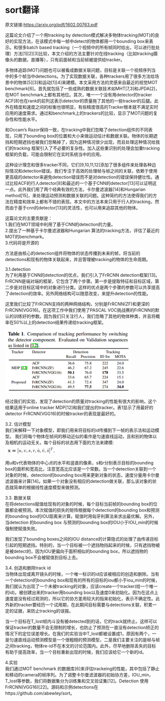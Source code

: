 # sort翻译
原文链接:https://arxiv.org/pdf/1602.00763.pdf

这篇论文介绍了一个用tracking by detection模式解决多物体tracking(MOT)的良好的实现方法，在该模式中每一帧中detect的物体都用一个bounding box来表示。和很多batch based tracking（一个视频中的所有帧同时给出，可以进行批处理）方法[1][2][3]比较，本文介绍的方法主要针对在线tracking（比如tracking摄像头的数据，直播等），只有前面帧和当前帧被提供给tracker。

多物体追踪(MOT)问题也可以被看成数据关联问题，目标是关联一个视频序列当中的多个帧当中detections。为了实现数据关联，各种trackers用了很多方法给场景中的物体[5][3]和运动[1][4]来建模。本文采用方法的灵感来自最近的视觉MOT benchmark[6]。首先就包括了一些成熟的数据关联技术如MHT[7,3]和JPDA[2]，在MOT benchmark上都有其地位。其次，唯一一个没有用detector的tracker ACF[8]也在rank的前列这表示detector的质量拖了其他的一些tracker的后腿。此外在精度和速度之间的权衡也很明显，有些精度很高的Tracker根本就不满足实时应用的速度需求。通过和benchmark上的trackers的比较，显示了MOT问题的复杂性和性能水平。

和Occam’s Razor保持一致，在tracking中我们忽略了detection组件的不同表现，只用了bounding box的位置和大小来做运动估计和数据关联。物体的长期遮挡和短期遮挡也被我们忽略掉了，因为这种情况很少出现，而且处理这种情况给我们的tracking 框架引入了不必要的复杂性。加入这些重识别的处理会加重tracking框架的负载，可能会限制它在实时系统当中的应用。

这种设计理念和很多tracker不同，它们[9,10,11,12]添加了很多组件来处理各种边际情况和detection错误。我们专注于高效的处理帧与帧之间的关联，依赖于使用更高级的detector来避免detection错误而不是对detection的错误保持健壮性。通过比较ACF的行人detector[8]和最近的一个基于CNN的detector[13]可以证明这一点。此外我们用了两个经典有效的方法，卡尔曼滤波器[14]和Hungarian method[15]，来处理运动预测和数据关联的问题。这种简约的方法使得我们的方法在精度和效率上都有不错的表现。本文中的方法本来只用于行人的tracking，然而由于基于cnn的detector[13]的灵活性，也可以用来追踪其他的物体。

这篇论文的主要贡献是：<br>
1.我们在MOT领域中利用了基于CNN的detection的力量。<br>
2.提出了一种基于卡尔曼滤波器和Hungarian 算法的tracking方法，评估了最近的MOT的benchmark。<br>
3.代码将是开源的<br>

方法是由核心的detection组件将物体的状态传播到未来的帧，将当前的detections和现有的物体关联起来，并且管理被tracking的物体的生命周期。

3.1.detection<br>
为了利用基于CNN的detection的优点，我们引入了FrRCNN detection框架[13]。FrRCNN是端对端的框架，它包含了两个步骤。第一步是提取特征和目标区域，第二步是对目标区域中的对象进行分类。这样的优点是两个步骤的参数可以共享提高了detection的效率。另外网络结构可以随意改变，来提升detection的性能。

这里我们比较了FrRCNN支持的两种网络结构，分别是FrRCNN(ZF)和更深的FrRCNN(VGG16)。在这项工作中我们使用了PASCAL VOC挑战赛的FrRCNN的默认的训练好的参数。因为我们只关注行人，我们忽略了其他的物体种类，并且将概率在50%以上的detection结果传递给tracking框架。

![image](img/img1.png)

经过我们的实验，发现了detection的质量对tracking的性能有很大的影响，这个结果适用于online tracker MDP[12]和我们提出的tracker。表1显示了用最好的detector FrRCNN(VGG16)的时候tracker的表现是最好的。

3.2. 估计模型<br>
我们来解释一下对象模型，即我们用来将目标的id传播到下一帧的表示法和运动模型。
我们将每个物体在帧间的移动近似的看作是匀速直线运动，且和别的物体以及相机的运动无关。每个目标的状态用下面的方法来建模:<br>
![image](img/img2.png)

用u和v代表物体的中心点的水平和竖直的像素，s和r分别表示目标的bounding box的面积和宽高比，注意宽高比应该是一个常数。当一个detection关联到一个对象的时候，detection的bounding box用来更新对象的状态，速度分量用卡尔曼滤波器来计算[14]。如果一个对象没有相应的detection做关联，那么该对象的状态就简单的根据线性速度模型来做预测。

3.3. 数据关联<br>
在将detections赋值给现有的对象的时候，每个目标当前帧的bounding box的位置都会被预测。本次赋值的损失的矩阵根据每个detection的bounding box和预测的bounding box的IOU距离来计算。赋值时用匈牙利算法来求出最优解。另外，当detection 的bounding box 与预测的bounding box的IOU小于IOU_min的时候强制使赋值失败。

我们发现了bounding boxes之间的IOU distance的计算隐式的处理了由传递目标引起的短期遮挡。特别的，当一个目标被一个遮挡物挡起来的时候，只有遮挡物被是被detect的，因为IOU更偏向于面积相似的bounding box，所以遮挡物的bounding box不会被赋值到目标上去。

3.4. 创造和删除track id<br>
当物体出现或离开镜头的时候，一个唯一标识的id应该被相应的创造和删除。当有一个detection的bounding box和现有的所有的目标的iou都小于iou_min的时候，我们就认为出现了一个未被tracking的对象，应该create一个tracker(给一个唯一的id)。被创建出来的tracker用bounding box以及速度0来初始化。因为在这点上速度是没有经过观测的，所以它的协方差用较大的指来初始化，表示不确定性。此外新的tracker要经历一个试用期，在此期间目标需要与detections关联，积累一定的证据，来防止tracking的误报。

当一个目标在T_lost帧内斗没有被detected到的话，它的track就终止。这样可以保证tracker的数量不会无限制的增长，也防止了预测在一直没有detection矫正的情况下的定位误差增长。在我们的实验当中T_lost都被设置成1，原因有两个，一是匀速直线运动预测模型是一个很粗糙的预测模型，二是我们主要关注的是帧与帧之间tracking，物体re-id不在本文的讨论范围内。此外，尽早地删除丢失的目标有助于提高效率，当一个目标重新出现的时候，我们应该给它一个新的id。

4.实验<br>
我们通过MOT benchmark 的数据库[6]来评估trackeing的性能，其中包括了静止和移动的camera的帧序列。为了调整卡尔曼滤波器的初始协方差，IOU_min，T_lost等参数，我们将数据集分为训练集和交叉验证集[12]。Detection 使用FrRCNN(VGG16)[22]。源码和示例detections在https://github.com/abewley/sort。
